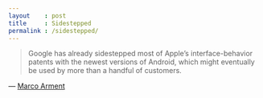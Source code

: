 ```yaml
---
layout    : post
title     : Sidestepped
permalink : /sidestepped/
---
```


> Google has already sidestepped most of Apple’s interface-behavior patents with
> the newest versions of Android, which might eventually be used by more than a
> handful of customers.

&mdash; [Marco Arment](http://www.marco.org/2012/08/25/pass-the-costs-along)
